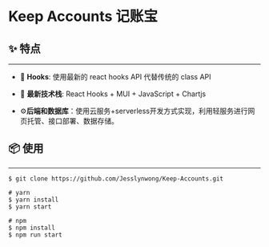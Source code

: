 # **Keep Accounts 记账宝**

## ✨ 特点

------

- 💎 **Hooks**: 使用最新的 react hooks API 代替传统的 class API

- 🚀 **最新技术栈**: React Hooks + MUI + JavaScript + Chartjs 

- ⚙️**后端和数据库**：使用云服务+serverless开发方式实现，利用轻服务进行网页托管、接口部署、数据存储。

  

## 📦 使用

------

  ```git
  $ git clone https://github.com/Jesslynwong/Keep-Accounts.git
  
  # yarn 
  $ yarn install
  $ yarn start
  
  # npm 
  $ npm install
  $ npm run start
  ```

  

